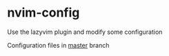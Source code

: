 # nvim-config

Use the lazyvim plugin and modify some configuration

Configuration files in [master](https://github.com/zyt1848/nvim-config/tree/master) branch
